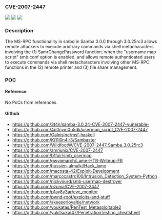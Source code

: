 ### [CVE-2007-2447](https://cve.mitre.org/cgi-bin/cvename.cgi?name=CVE-2007-2447)
![](https://img.shields.io/static/v1?label=Product&message=n%2Fa&color=blue)
![](https://img.shields.io/static/v1?label=Version&message=n%2Fa&color=blue)
![](https://img.shields.io/static/v1?label=Vulnerability&message=n%2Fa&color=brighgreen)

### Description

The MS-RPC functionality in smbd in Samba 3.0.0 through 3.0.25rc3 allows remote attackers to execute arbitrary commands via shell metacharacters involving the (1) SamrChangePassword function, when the "username map script" smb.conf option is enabled, and allows remote authenticated users to execute commands via shell metacharacters involving other MS-RPC functions in the (2) remote printer and (3) file share management.

### POC

#### Reference
No PoCs from references.

#### Github
- https://github.com/3t4n/samba-3.0.24-CVE-2007-2447-vunerable-
- https://github.com/4n0nym0u5dk/usermap_script_CVE-2007-2447
- https://github.com/GaloisInc/msf-haskell
- https://github.com/Ki11i0n4ir3/Sambaster
- https://github.com/WildfootW/CVE-2007-2447_Samba_3.0.25rc3
- https://github.com/amriunix/CVE-2007-2447
- https://github.com/b1fair/smb_usermap
- https://github.com/gwyomarch/Lame-HTB-Writeup-FR
- https://github.com/hussien-almalki/Hack_lame
- https://github.com/macosta-42/Exploit-Development
- https://github.com/marcocastro100/Intrusion_Detection_System-Python
- https://github.com/nickvourd/smb-usermap-destroyer
- https://github.com/ozuma/CVE-2007-2447
- https://github.com/p1ay8y3ar/cve_monitor
- https://github.com/pwnd-root/exploits-and-stuff
- https://github.com/skeeperloyaltie/network
- https://github.com/voukatas/PenTest_Metasploitable2
- https://github.com/yukitsukai47/PenetrationTesting_cheatsheet

